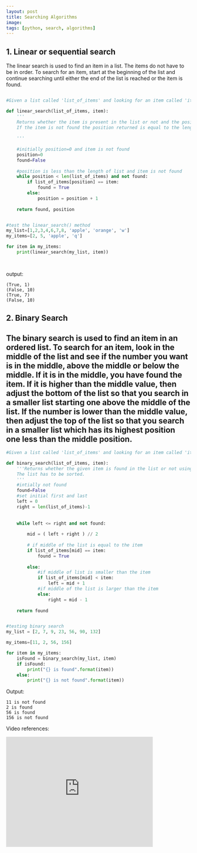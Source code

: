 ```yaml
---
layout: post
title: Searching Algorithms
image: 
tags: [python, search, algorithms]
---
```


## 1. Linear or sequential search
The linear search is used to find an item in a list. The items do not have to be in order. To search for an item, start at the beginning of the list and continue searching until either the end of the list is reached or the item is found.


```python

#Given a list called 'list_of_items' and looking for an item called 'item'

def linear_search(list_of_items, item):
    '''
    Returns whether the item is present in the list or not and the position of item in the list.
    If the item is not found the position returned is equal to the lenght of the list.
    
    '''
    
    #initially position=0 and item is not found
    position=0
    found=False
    
    #position is less than the length of list and item is not found 
    while position < len(list_of_items) and not found:
        if list_of_items[position] == item:
            found = True
        else:
            position = position + 1
    
    return found, position


#test the linear_search() method
my_list=[1,2,3,4,6,7,8, 'apple', 'orange', 'w']
my_items=[2, 5, 'apple', 'q']

for item in my_items:
    print(linear_search(my_list, item))

    
```

output:
```
(True, 1)
(False, 10)
(True, 7)
(False, 10)

```
## 2. Binary Search
The binary search is used to find an item in an ordered list.
To search for an item, look in the middle of the list and see if the 
number you want is in the middle, above the middle or below the middle. 
If it is in the middle, you have found the item. 
If it is higher than the middle value, then adjust the bottom of the list so that 
you search in a smaller list starting one above the middle of the list. If the 
number is lower than the middle value, then adjust the top of the list so that you 
search in a smaller list which has its highest position one less than the middle position.
---
```python
#Given a list called 'list_of_items' and looking for an item called 'item'

def binary_search(list_of_items, item):
    '''Returns whether the given item is found in the list or not using binary search. 
    The list has to be sorted.
    '''
    #intially not found
    found=False
    #set initial first and last
    left = 0
    right = len(list_of_items)-1
    
    
    while left <= right and not found:
        
        mid = ( left + right ) // 2
        
        # if middle of the list is equal to the item
        if list_of_items[mid] == item:
            found = True
        
        else:
            #if middle of list is smaller than the item
            if list_of_items[mid] < item:
                left = mid + 1
            #if middle of the list is larger than the item    
            else:
                right = mid - 1
    
    return found


#testing binary search
my_list = [2, 7, 9, 23, 56, 90, 132]

my_items=[11, 2, 56, 156]

for item in my_items:
    isFound = binary_search(my_list, item)
    if isFound:
        print("{} is found".format(item))
    else:
        print("{} is not found".format(item))

```

Output:
```
11 is not found
2 is found
56 is found
156 is not found

```

Video references:

<iframe
            width="400"
            height="300"
            src="https://www.youtube.com/embed/Ui97-_n5xjo"
            frameborder="0"
            allowfullscreen
        ></iframe>
